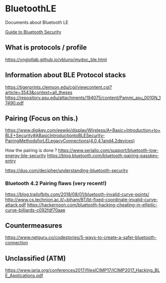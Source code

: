 # BluetoothLE
Documents about Bluetooth LE

[Guide to Bluetooth Security](https://nvlpubs.nist.gov/nistpubs/legacy/sp/nistspecialpublication800-121r1.pdf)

## What is protocols / profile

https://vngiotlab.github.io/vbluno/mydoc_ble.html

## Information about BLE Protocol stacks

https://tigerprints.clemson.edu/cgi/viewcontent.cgi?article=3543&context=all_theses
https://repository.asu.edu/attachments/194075/content/Pammi_asu_0010N_17490.pdf

## Pairing (Focus on this.)

https://www.digikey.com/eewiki/display/Wireless/A+Basic+Introduction+to+BLE+Security#ABasicIntroductiontoBLESecurity-PairingMethodsforLELegacyConnections(4.0,4.1and4.2devices)

How the pairing is done ?
https://www.serialio.com/support/bluetooth-low-energy-ble-security
https://blog.bluetooth.com/bluetooth-pairing-passkey-entry

https://duo.com/decipher/understanding-bluetooth-security

### Bluetooth 4.2 Pairing flaws (very recent!)

https://blog.trailofbits.com/2018/08/01/bluetooth-invalid-curve-points/
http://www.cs.technion.ac.il/~biham/BT/bt-fixed-coordinate-invalid-curve-attack.pdf
https://hackernoon.com/bluetooth-hacking-cheating-in-elliptic-curve-billiards-c092fdf70aae

## Countermeasures

https://www.netguru.co/codestories/5-ways-to-create-a-safer-bluetooth-connection

## Unclassified (ATM)

https://www.iaria.org/conferences2017/filesICIMP17/ICIMP2017_Hacking_BLE_Applications.pdf
